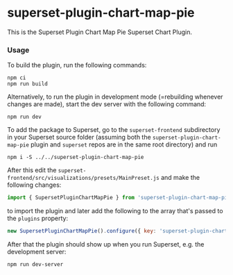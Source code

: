 # superset-plugin-chart-map-pie

This is the Superset Plugin Chart Map Pie Superset Chart Plugin.

### Usage

To build the plugin, run the following commands:

```
npm ci
npm run build
```

Alternatively, to run the plugin in development mode (=rebuilding whenever changes are made), start the dev server with the following command:

```
npm run dev
```

To add the package to Superset, go to the `superset-frontend` subdirectory in your Superset source folder (assuming both the `superset-plugin-chart-map-pie` plugin and `superset` repos are in the same root directory) and run
```
npm i -S ../../superset-plugin-chart-map-pie
```

After this edit the `superset-frontend/src/visualizations/presets/MainPreset.js` and make the following changes:

```js
import { SupersetPluginChartMapPie } from 'superset-plugin-chart-map-pie';
```

to import the plugin and later add the following to the array that's passed to the `plugins` property:
```js
new SupersetPluginChartMapPie().configure({ key: 'superset-plugin-chart-map-pie' }),
```

After that the plugin should show up when you run Superset, e.g. the development server:

```
npm run dev-server
```

